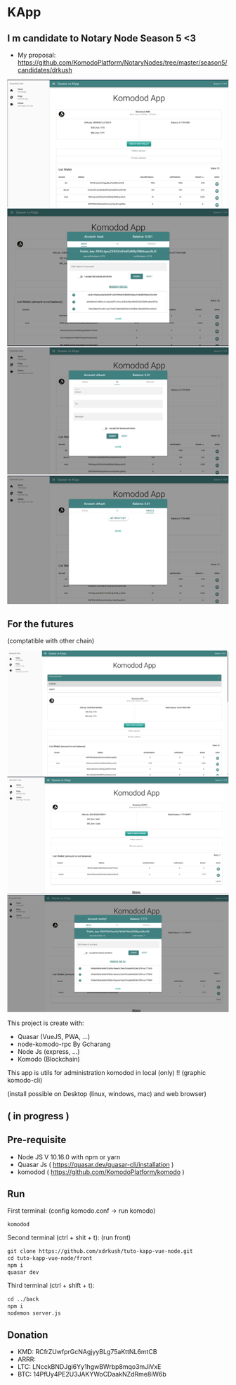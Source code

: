 # KApp

## I m candidate to Notary Node Season 5 <3
  - My proposal: https://github.com/KomodoPlatform/NotaryNodes/tree/master/season5/candidates/drkush

![](https://github.com/xdrkush/tuto-kapp-vue-node/blob/main/home.png)
![](https://github.com/xdrkush/tuto-kapp-vue-node/blob/main/info1.png)
![](https://github.com/xdrkush/tuto-kapp-vue-node/blob/main/tx.png)
![](https://github.com/xdrkush/tuto-kapp-vue-node/blob/main/private.png)

## For the futures
(comptatible with other chain)

![](https://github.com/xdrkush/tuto-kapp-vue-node/blob/main/choose.png)
![](https://github.com/xdrkush/tuto-kapp-vue-node/blob/main/morty1.png)
![](https://github.com/xdrkush/tuto-kapp-vue-node/blob/main/morty2.png)

This project is create with:
  - Quasar (VueJS, PWA, ...)
  - node-komodo-rpc By Gcharang
  - Node Js (express, ...)
  - Komodo (Blockchain)

This app is utils for administration komodod in local (only) !! (graphic komodo-cli)

(install possible on Desktop (linux, windows, mac) and web browser)

## ( in progress )

## Pre-requisite
  - Node JS V 10.16.0 with npm or yarn
  - Quasar Js ( https://quasar.dev/quasar-cli/installation )
  - komodod ( https://github.com/KomodoPlatform/komodo )

## Run

First terminal:
(config komodo.conf -> run komodo)
```
komodod
```

Second terminal (ctrl + shit + t):
(run front)
```
git clone https://github.com/xdrkush/tuto-kapp-vue-node.git
cd tuto-kapp-vue-node/front
npm i
quasar dev
```

Third terminal (ctrl + shift + t):
```
cd ../back
npm i
nodemon server.js
```

## Donation
  - KMD: RCfrZUwfprGcNAgjyyBLg75aKttNL6mtCB
  - ARRR: 
  - LTC: LNcckBNDJgi6Yy1hgwBWrbp8mqo3mJiVxE
  - BTC: 14PfUy4PE2U3JAKYWoCDaakNZdRme8iW6b